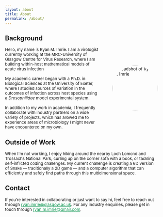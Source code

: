 ```yaml
---
layout: about
title: About
permalink: /about/
---
```


## Background

<div style="display: flex; align-items: center;">
  <div style="font-size: 0.95em; flex: 1;">
    Hello, my name is Ryan M. Imrie. I am a virologist currently working at the MRC-University of Glasgow Centre for Virus Research, where I am building within-host mathematical models of acute virus infection
    <br><br>
    My academic career began with a Ph.D. in Biological Sciences at the University of Exeter, where I studied sources of variation in the outcomes of infection across host species using a <em>Drosophilidae</em> model experimental system.
    <br><br>
    In addition to my work in academia, I frequently collaborate with industry partners on a wide variety of projects, which has allowed me to experience areas of microbiology I might never have encountered on my own.
  </div>
  <div style="flex-shrink: 0; margin-left: 20px;">
    <div style="flex-shrink: 0; margin-left: 20px;">
    <img src="https://ryanmimrie.github.io/assets/images/Headshot.jpg" alt="Headshot of Ryan M. Imrie" style="width: 150px; height: 150px; border-radius: 50%;">
  </div>
  </div>
</div>

## Outside of Work

<div style="font-size: 0.95em;">When I'm not working, I enjoy hiking around the nearby Loch Lomond and Trossachs National Park, curling up on the corner sofa with a book, or tackling self-inflicted coding challenges. My current challenge is creating a 6D version of Snake — traditionally a 2D game — and a computer algorithm that can efficiently and safely find paths through this multidimensional space.</div>

## Contact

<div style="font-size: 0.95em;">If you're interested in collaborating or just want to say hi, feel free to reach out through <a href="mailto:ryan.imrie@glasgow.ac.uk" style="color: #159957;">ryan.imrie@glasgow.ac.uk</a>. For any industry enquiries, please get in touch through <a href="mailto:ryan.m.imrie@gmail.com" style="color: #159957;">ryan.m.imrie@gmail.com</a>.</div>
